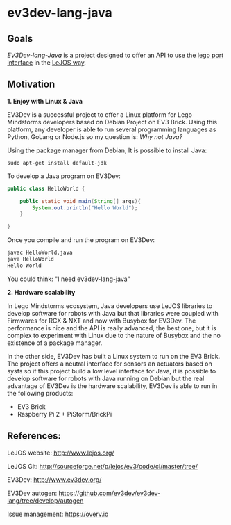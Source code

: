 # ev3dev-lang-java

## Goals

*EV3Dev-lang-Java* is a project designed to offer an API to use the [lego port interface](http://www.ev3dev.org/docs/drivers/lego-port-class/) in the [LeJOS way](http://www.lejos.org/). 

## Motivation

**1. Enjoy with Linux & Java**

EV3Dev is a successful project to offer a Linux platform for Lego Mindstorms developers based on Debian Project on EV3 Brick. Using this platform, any developer is able to run several programming languages as Python, GoLang or Node.js so my question is: *Why not Java?* 

Using the package manager from Debian, It is possible to install Java:

```
sudo apt-get install default-jdk
```

To develop a Java program on EV3Dev:

``` java
public class HelloWorld {

    public static void main(String[] args){
        System.out.println("Hello World");
    }

}
```

Once you compile and run the program on EV3Dev:

``` bash
javac HelloWorld.java
java HelloWorld
Hello World
```

You could think: "I need ev3dev-lang-java"

**2. Hardware scalability**

In Lego Mindstorms ecosystem, Java developers use LeJOS libraries to develop software for robots with Java but that libraries were coupled with Firmwares for RCX & NXT and now with Busybox for EV3Dev. The performance is nice and the API is really advanced, the best one, but it is complex to experiment with Linux due to the nature of Busybox and the no existence of a package manager.

In the other side, EV3Dev has built a Linux system to run on the EV3 Brick. The project offers a neutral interface for sensors an actuators based on sysfs so if this project build a low level interface for Java, it is possible to develop software for robots with Java running on Debian but the real advantage of EV3Dev is the hardware scalability, EV3Dev is able to run in the following products:

* EV3 Brick
* Raspberry Pi 2 + PiStorm/BrickPi

## References:

LeJOS website: http://www.lejos.org/

LeJOS Git: http://sourceforge.net/p/lejos/ev3/code/ci/master/tree/

EV3Dev: http://www.ev3dev.org/

EV3Dev autogen: https://github.com/ev3dev/ev3dev-lang/tree/develop/autogen

Issue management: https://overv.io
